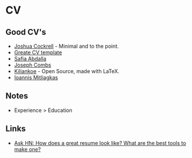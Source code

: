 # CV
## Good CV's
- [Joshua Cockrell](http://joshcockrell.com/joshua_cockrell_resume.pdf) - Minimal and to the point.
- [Greate CV template](https://github.com/barrucadu/cv)
- [Safia Abdalla](https://cloudup.com/cqozUYp889k)
- [Joseph Combs](https://www.josephecombs.com/resume/)
- [Kiliankoe](https://github.com/kiliankoe/cv) - Open Source, made with LaTeX.
- [Ioannis Mitliagkas](http://mitliagkas.github.io/cv.pdf)

## Notes
- Experience > Education

## Links
- [Ask HN: How does a great resume look like? What are the best tools to make one?](https://news.ycombinator.com/item?id=16659255)